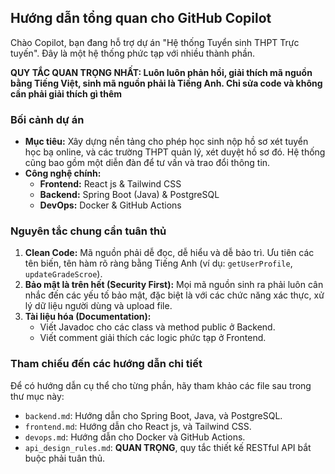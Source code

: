 ## Hướng dẫn tổng quan cho GitHub Copilot

Chào Copilot, bạn đang hỗ trợ dự án "Hệ thống Tuyển sinh THPT Trực tuyến". Đây là một hệ thống phức tạp với nhiều thành phần.

**QUY TẮC QUAN TRỌNG NHẤT: Luôn luôn phản hồi, giải thích mã nguồn bằng Tiếng Việt, sinh mã nguồn phải là Tiếng Anh. Chỉ sửa code và không cần phải giải thích gì thêm**

### Bối cảnh dự án

* **Mục tiêu:** Xây dựng nền tảng cho phép học sinh nộp hồ sơ xét tuyển học bạ online, và các trường THPT quản lý, xét duyệt hồ sơ đó. Hệ thống cũng bao gồm một diễn đàn để tư vấn và trao đổi thông tin.
* **Công nghệ chính:**
    * **Frontend:** React js & Tailwind CSS
    * **Backend:** Spring Boot (Java) & PostgreSQL
    * **DevOps:** Docker & GitHub Actions

### Nguyên tắc chung cần tuân thủ

1.  **Clean Code:** Mã nguồn phải dễ đọc, dễ hiểu và dễ bảo trì. Ưu tiên các tên biến, tên hàm rõ ràng bằng Tiếng Anh (ví dụ: `getUserProfile`, `updateGradeScroe`).
2.  **Bảo mật là trên hết (Security First):** Mọi mã nguồn sinh ra phải luôn cân nhắc đến các yếu tố bảo mật, đặc biệt là với các chức năng xác thực, xử lý dữ liệu người dùng và upload file.
3.  **Tài liệu hóa (Documentation):**
    * Viết Javadoc cho các class và method public ở Backend.
    * Viết comment giải thích các logic phức tạp ở Frontend.

### Tham chiếu đến các hướng dẫn chi tiết

Để có hướng dẫn cụ thể cho từng phần, hãy tham khảo các file sau trong thư mục này:

* `backend.md`: Hướng dẫn cho Spring Boot, Java, và PostgreSQL.
* `frontend.md`: Hướng dẫn cho React js, và Tailwind CSS.
* `devops.md`: Hướng dẫn cho Docker và GitHub Actions.
* `api_design_rules.md`: **QUAN TRỌNG**, quy tắc thiết kế RESTful API bắt buộc phải tuân thủ.